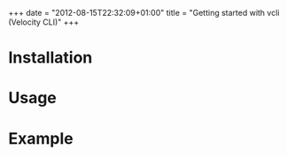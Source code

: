 +++
date = "2012-08-15T22:32:09+01:00"
title = "Getting started with vcli (Velocity CLI)"
+++

# Installation

# Usage

# Example
